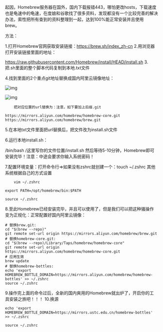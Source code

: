 起因，Homebrew服务器在国外，国内下载报错443，哪怕更改hosts，下载速度也是龟速中的龟速，在度娘和谷歌找了很多资料，发现都没有一个比较完善的解决办法，索性把所有查到的资料整理到一起，达到100%能正常安装并且使用brew。

方法：

1.打开Homebrew官网获取安装链接：https://brew.sh/index_zh-cn
2.用浏览器打开安装链接里面的地址：

https://raw.githubusercontent.com/Homebrew/install/HEAD/install.sh
3.把.sh里面的整个脚本代码复制到本地.txt文件

4.找到里面的2个重点git地址替换成国内阿里云镜像地址：

![img](../%E5%AE%89%E8%A3%85homebrew.assets/20210822202440109.png)

![img](../%E5%AE%89%E8%A3%85homebrew.assets/20210822202539241.png)


        把对应位置的url替换为：注意，如下要加上后缀.git

```
https://mirrors.aliyun.com/homebrew/homebrew-core.git
https://mirrors.aliyun.com/homebrew/brew.git
```

5.在本地txt文件里面把url替换后，把文件改为install.sh文件

6.运行本地install.sh：

/bin/bash /这里写你的文件位置/install.sh
        然后等待5-10分钟，Homebrew即可安装完毕！注意：中途会要求你输入系统密码！

7.配置环境变量：打开命令行=>如果没有zshrc就创建一个：touch ~/.zshrc 其他系统根据自己的方式设置

```
    vim ~/.zshrc
```

```
export PATH=/opt/homebrew/bin:$PATH
```

```
source ~/.zshrc
```

8.至此Homebrew已经安装完毕，并且可以使用了，但是我们可以把这种骚操作变为正规化：正常配置好国内阿里云镜像：

    # 替换brew.git:
    cd "$(brew --repo)"
    git remote set-url origin https://mirrors.aliyun.com/homebrew/brew.git
    # 替换homebrew-core.git:
    cd "$(brew --repo)/Library/Taps/homebrew/homebrew-core"
    git remote set-url origin https://mirrors.aliyun.com/homebrew/homebrew-core.git
    # 应用生效
    brew update
    # 替换homebrew-bottles:
    echo 'export HOMEBREW_BOTTLE_DOMAIN=https://mirrors.aliyun.com/homebrew/homebrew-bottles' >> ~/.zshrc
    source ~/.zshrc

9.操作完上面的命令过后，全新的国内爽用的Homebrew就出炉了，开启你的工具安装之旅吧！！！
10.换源

```
echo 'export HOMEBREW_BOTTLE_DOMAIN=https://mirrors.ustc.edu.cn/homebrew-bottles' >> ~/.zshrc
 
source ~/.zshrc
```

